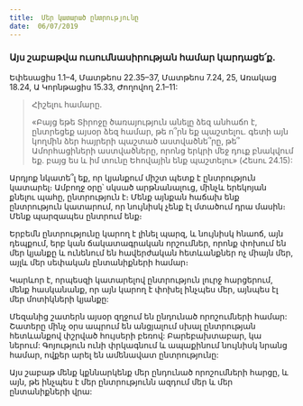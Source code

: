 ```yaml
---
title:  Մեր կատարած ընտրությունը
date:  06/07/2019
---
```


### Այս շաբաթվա ուսումնասիրության համար կարդացե՛ք.
Եփեսացիս 1.1–4, Մատթեոս 22.35–37, Մատթեոս 7.24, 25, Առակաց 18.24, Ա Կորնթացիս 15.33, Ժողովող 2.1–11:

> <p>Հիշելու համարը.<p>
> «Բայց եթե Տիրոջը ծառայություն անելը ձեզ անհաճո է, ընտրեցեք այսօր ձեզ համար, թե ո՞րն եք պաշտելու. գետի այն կողմին ձեր հայրերի պաշտած աստվածնե՞րը, թե՞ Ամորհացիների աստվածները, որոնց երկրի մեջ դուք բնակվում եք. բայց ես և իմ տունը Եհովային ենք պաշտելու» (Հեսու 24.15):

Արդյոք նկատե՞լ եք, որ կյանքում միշտ պետք է ընտրություն կատարել։ Ամբողջ օրը՝ սկսած արթնանալուց, մինչև երեկոյան քնելու պահը, ընտրություն է։ Մենք այնքան հաճախ ենք ընտրություն կատարում, որ նույնիսկ չենք էլ մտածում դրա մասին։ Մենք պարզապես ընտրում ենք։

Երբեմն ընտրությունը կարող է լինել պարզ, և նույնիսկ հնաոճ, այն դեպքում, երբ կան ճակատագրական որշումներ, որոնք փոխում են մեր կյանքը և ունենում են հավերժական հետևանքներ ոչ միայն մեր, այլև մեր սեփական ընտանիքների համար։

Կարևոր է, որպեսզի կատարելով ընտրություն լուրջ հարցերում, մենք հասկանանք, որ այն կարող է փոխել ինչպես մեր, այնպես էլ մեր մոտիկների կյանքը:

Մեզանից շատերն այսօր զղջում են ընդունած որոշումների համար: Շատերը մինչ օրս ապրում են անցյալում սխալ ընտրության հետևանքով փշրված հույսերի բեռով: Բարեբախտաբար, կա ներում: Գոյություն ունի փրկագնում և ապաքինում նույնիսկ նրանց համար, ովքեր արել են ամենավատ ընտրությունը:

Այս շաբաթ մենք կքննարկենք մեր ընդունած որոշումների հարցը, և այն, թե ինչպես է մեր ընտրությունն ազդում մեր և մեր ընտանիքների վրա:
